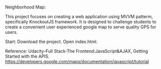 Neighborhood Map:

This project focuses on creating a web application using MVVM patterm, specifically KnockoutJS framework.
It is designed to challenge students to create a convenient user experienced google map to serve quality GPS for users.

Start:
Download the project.
Open index.html.

Reference:
Udacity-Full Stack-The Frontend:JavaScript&AJAX, Getting Started with the APIS.
https://developers.google.com/maps/documentation/javascript/tutorial
